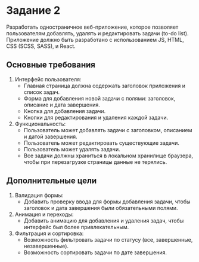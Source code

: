 # Задание 2

Разработать одностраничное веб-приложение, которое позволяет пользователям добавлять, удалять и редактировать задачи (to-do list). Приложение должно быть разработано с использованием JS, HTML, CSS (SCSS, SASS), и React.

## Основные требования

1. Интерфейс пользователя:
   - Главная страница должна содержать заголовок приложения и список задач.
   - Форма для добавления новой задачи с полями: заголовок, описание и дата завершения.
   - Кнопка для добавления задачи.
   - Кнопки для редактирования и удаления каждой задачи.
2. Функциональность:
   - Пользователь может добавлять задачи с заголовком, описанием и датой завершения.
   - Пользователь может редактировать существующие задачи.
   - Пользователь может удалять задачи.
   - Все задачи должны храниться в локальном хранилище браузера, чтобы при перезагрузке страницы данные не терялись.

## Дополнительные цели

1. Валидация формы:
   - Добавить проверку ввода для формы добавления задачи, чтобы заголовок и дата завершения были обязательными полями.
2. Анимация и переходы:
   - Добавить анимацию для добавления и удаления задач, чтобы интерфейс был более привлекательным.
3. Фильтрация и сортировка:
   - Возможность фильтровать задачи по статусу (все, завершенные, незавершенные).
   - Возможность сортировать задачи по дате завершения.
